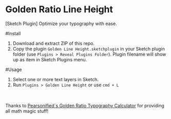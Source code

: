 # Golden Ratio Line Height
[Sketch Plugin] Optimize your typography with ease.


#Install
1. Download and extract ZIP of this repo.
2. Copy the plugin ``Golden Line Height.sketchplugin`` in your Sketch plugin folder (use ``Plugins > Reveal Plugins Folder``).
Plugin filename will show up as item in Sketch Plugins menu.
  
#Usage
1. Select one or more text layers in Sketch. 
2. Run ``Plugins > Golden Line Height`` or use ``cmd + L``

<br><br>
Thanks to <a href="http://www.pearsonified.com/typography/">Pearsonified´s Golden Ratio Typography Calculator</a> for providing all math magic stuff! 
